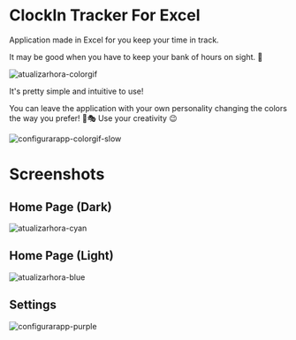 # ClockIn Tracker For Excel

Application made in Excel for you keep your time in track.

It may be good when you have to keep your bank of hours on sight. 🧐

![atualizarhora-colorgif](https://github.com/monambike/clockintracker_excel/assets/35270174/1a825912-f216-4b5e-9297-cbe11d0c5914)

It's pretty simple and intuitive to use!

You can leave the application with your own personality changing the colors the way you prefer! 🎨🎭 Use your creativity 😉

![configurarapp-colorgif-slow](https://github.com/monambike/clockintracker_excel/assets/35270174/3799bb29-a17e-4ca4-987c-ba70cb113cca)

# Screenshots

## Home Page (Dark)

![atualizarhora-cyan](https://github.com/monambike/clockintracker_excel/assets/35270174/e5488fd2-8afa-4300-bac3-6c67836e3c99)

## Home Page (Light)

![atualizarhora-blue](https://github.com/monambike/clockintracker_excel/assets/35270174/cc348d50-db75-4122-a19e-ae111c0806ed)

## Settings

![configurarapp-purple](https://github.com/monambike/clockintracker_excel/assets/35270174/b986d0db-5420-4499-ae9f-5b154661c834)
